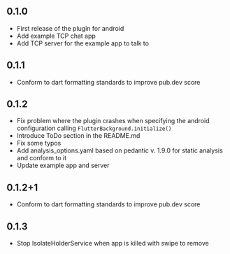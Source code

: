 ## 0.1.0

* First release of the plugin for android
* Add example TCP chat app
* Add TCP server for the example app to talk to

## 0.1.1

* Conform to dart formatting standards to improve pub.dev score

## 0.1.2

* Fix problem where the plugin crashes when specifying the android configuration calling `FlutterBackground.initialize()`
* Introduce ToDo section in the README.md
* Fix some typos
* Add analysis_options.yaml based on pedantic v. 1.9.0 for static analysis and conform to it
* Update example app and server

## 0.1.2+1

* Conform to dart formatting standards to improve pub.dev score

## 0.1.3

* Stop IsolateHolderService when app is killed with swipe to remove
